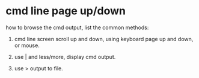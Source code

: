 # cmd line page up/down  

how to browse the cmd output, list the common methods:  

1. cmd line screen scroll up and down, using keyboard page up and down, or mouse.  

2. use | and less/more, display cmd output.  

3. use > output to file.    

